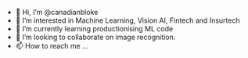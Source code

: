 - 👋 Hi, I’m @canadianbloke
- 👀 I’m interested in Machine Learning, Vision AI, Fintech and Insurtech
- 🌱 I’m currently learning productionising ML code
- 💞️ I’m looking to collaborate on image recognition.
- 📫 How to reach me ...

<!---
canadianbloke/canadianbloke is a ✨ special ✨ repository because its `README.md` (this file) appears on your GitHub profile.
You can click the Preview link to take a look at your changes.
--->
